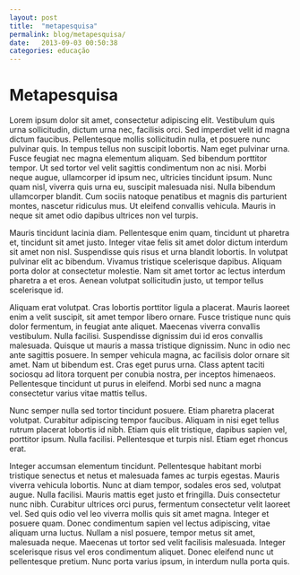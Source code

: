 ```yaml
---
layout: post
title:  "metapesquisa"
permalink: blog/metapesquisa/
date:   2013-09-03 00:50:38
categories: educação
---
```


# Metapesquisa

Lorem ipsum dolor sit amet, consectetur adipiscing elit. Vestibulum quis urna sollicitudin, dictum urna nec, facilisis orci. Sed imperdiet velit id magna dictum faucibus. Pellentesque mollis sollicitudin nulla, et posuere nunc pulvinar quis. In tempus tellus non suscipit lobortis. Nam eget pulvinar urna. Fusce feugiat nec magna elementum aliquam. Sed bibendum porttitor tempor. Ut sed tortor vel velit sagittis condimentum non ac nisi. Morbi neque augue, ullamcorper id ipsum nec, ultricies tincidunt ipsum. Nunc quam nisl, viverra quis urna eu, suscipit malesuada nisi. Nulla bibendum ullamcorper blandit. Cum sociis natoque penatibus et magnis dis parturient montes, nascetur ridiculus mus. Ut eleifend convallis vehicula. Mauris in neque sit amet odio dapibus ultrices non vel turpis.

Mauris tincidunt lacinia diam. Pellentesque enim quam, tincidunt ut pharetra et, tincidunt sit amet justo. Integer vitae felis sit amet dolor dictum interdum sit amet non nisl. Suspendisse quis risus et urna blandit lobortis. In volutpat pulvinar elit ac bibendum. Vivamus tristique scelerisque dapibus. Aliquam porta dolor at consectetur molestie. Nam sit amet tortor ac lectus interdum pharetra a et eros. Aenean volutpat sollicitudin justo, ut tempor tellus scelerisque id.

Aliquam erat volutpat. Cras lobortis porttitor ligula a placerat. Mauris laoreet enim a velit suscipit, sit amet tempor libero ornare. Fusce tristique nunc quis dolor fermentum, in feugiat ante aliquet. Maecenas viverra convallis vestibulum. Nulla facilisi. Suspendisse dignissim dui id eros convallis malesuada. Quisque ut mauris a massa tristique dignissim. Nunc in odio nec ante sagittis posuere. In semper vehicula magna, ac facilisis dolor ornare sit amet. Nam ut bibendum est. Cras eget purus urna. Class aptent taciti sociosqu ad litora torquent per conubia nostra, per inceptos himenaeos. Pellentesque tincidunt ut purus in eleifend. Morbi sed nunc a magna consectetur varius vitae mattis tellus.

Nunc semper nulla sed tortor tincidunt posuere. Etiam pharetra placerat volutpat. Curabitur adipiscing tempor faucibus. Aliquam in nisi eget tellus rutrum placerat lobortis id nibh. Etiam quis elit tristique, dapibus sapien vel, porttitor ipsum. Nulla facilisi. Pellentesque et turpis nisl. Etiam eget rhoncus erat.

Integer accumsan elementum tincidunt. Pellentesque habitant morbi tristique senectus et netus et malesuada fames ac turpis egestas. Mauris viverra vehicula lobortis. Nunc at diam tempor, sodales eros sed, volutpat augue. Nulla facilisi. Mauris mattis eget justo et fringilla. Duis consectetur nunc nibh. Curabitur ultrices orci purus, fermentum consectetur velit laoreet vel. Sed quis odio vel leo viverra mollis quis sit amet magna. Integer et posuere quam. Donec condimentum sapien vel lectus adipiscing, vitae aliquam urna luctus. Nullam a nisl posuere, tempor metus sit amet, malesuada neque. Maecenas ut tortor sed velit facilisis malesuada. Integer scelerisque risus vel eros condimentum aliquet. Donec eleifend nunc ut pellentesque pretium. Nunc porta varius ipsum, in interdum nulla porta quis.